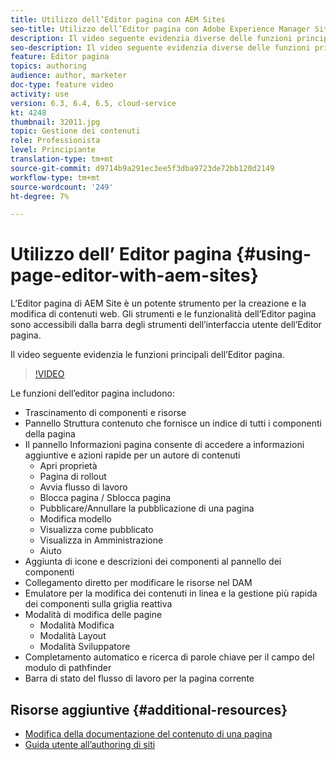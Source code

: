 ```yaml
---
title: Utilizzo dell’Editor pagina con AEM Sites
seo-title: Utilizzo dell’Editor pagina con Adobe Experience Manager Sites
description: Il video seguente evidenzia diverse delle funzioni principali dell’editor per siti dell’interfaccia utente touch in Adobe Experience Manager.
seo-description: Il video seguente evidenzia diverse delle funzioni principali dell’editor per siti dell’interfaccia utente touch in Adobe Experience Manager.
feature: Editor pagina
topics: authoring
audience: author, marketer
doc-type: feature video
activity: use
version: 6.3, 6.4, 6.5, cloud-service
kt: 4248
thumbnail: 32011.jpg
topic: Gestione dei contenuti
role: Professionista
level: Principiante
translation-type: tm+mt
source-git-commit: d9714b9a291ec3ee5f3dba9723de72bb120d2149
workflow-type: tm+mt
source-wordcount: '249'
ht-degree: 7%

---
```



# Utilizzo dell’ Editor pagina {#using-page-editor-with-aem-sites}

L’Editor pagina di AEM Site è un potente strumento per la creazione e la modifica di contenuti web. Gli strumenti e le funzionalità dell’Editor pagina sono accessibili dalla barra degli strumenti dell’interfaccia utente dell’Editor pagina.

Il video seguente evidenzia le funzioni principali dell’Editor pagina.

>[!VIDEO](https://video.tv.adobe.com/v/32011?quality=12&learn=on)

Le funzioni dell’editor pagina includono:

* Trascinamento di componenti e risorse
* Pannello Struttura contenuto che fornisce un indice di tutti i componenti della pagina
* Il pannello Informazioni pagina consente di accedere a informazioni aggiuntive e azioni rapide per un autore di contenuti
   * Apri proprietà
   * Pagina di rollout
   * Avvia flusso di lavoro
   * Blocca pagina / Sblocca pagina
   * Pubblicare/Annullare la pubblicazione di una pagina
   * Modifica modello
   * Visualizza come pubblicato
   * Visualizza in Amministrazione
   * Aiuto
* Aggiunta di icone e descrizioni dei componenti al pannello dei componenti
* Collegamento diretto per modificare le risorse nel DAM
* Emulatore per la modifica dei contenuti in linea e la gestione più rapida dei componenti sulla griglia reattiva
* Modalità di modifica delle pagine
   * Modalità Modifica
   * Modalità Layout
   * Modalità Sviluppatore
* Completamento automatico e ricerca di parole chiave per il campo del modulo di pathfinder
* Barra di stato del flusso di lavoro per la pagina corrente

## Risorse aggiuntive {#additional-resources}

* [Modifica della documentazione del contenuto di una pagina](https://docs.adobe.com/content/help/en/experience-manager-65/authoring/authoring/editing-content.html)
* [Guida utente all’authoring di siti](https://docs.adobe.com/content/help/en/experience-manager-65/authoring/home.html)
